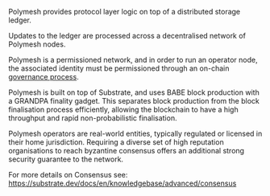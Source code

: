 Polymesh provides protocol layer logic on top of a distributed storage ledger.

Updates to the ledger are processed across a decentralised network of Polymesh nodes.

Polymesh is a permissioned network, and in order to run an operator node, the associated identity must be permissioned through an on-chain [governance process](./governance.md).

Polymesh is built on top of Substrate, and uses BABE block production with a GRANDPA finality gadget. This separates block production from the block finalisation process efficiently, allowing the blockchain to have a high throughput and rapid non-probabilistic finalisation.

Polymesh operators are real-world entities, typically regulated or licensed in their home jurisdiction. Requiring a diverse set of high reputation organisations to reach byzantine consensus offers an additional strong security guarantee to the network.

For more details on Consensus see:  
<https://substrate.dev/docs/en/knowledgebase/advanced/consensus>
